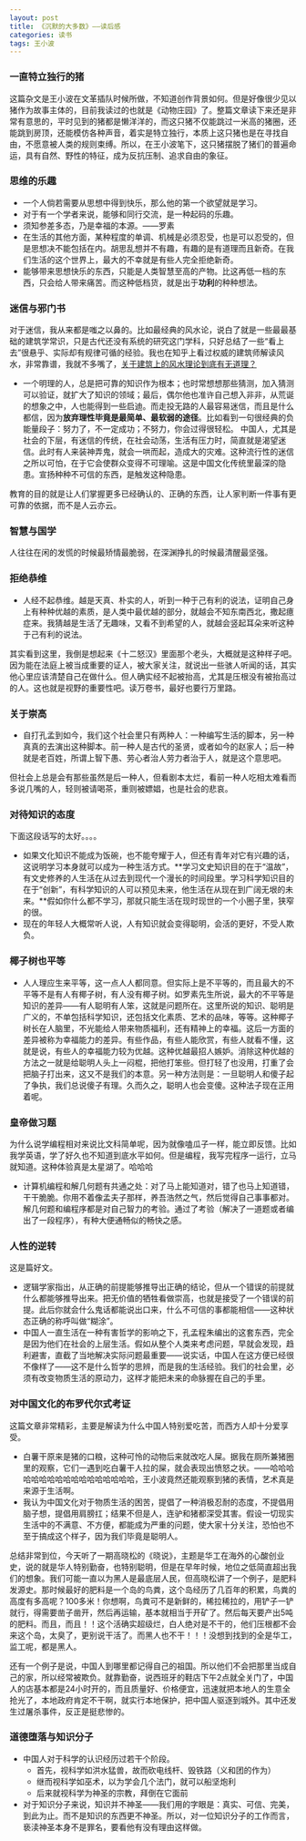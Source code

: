 ```yaml
---
layout: post
title: 《沉默的大多数》——读后感
categories: 读书
tags: 王小波
---
```


### 一直特立独行的猪

这篇杂文是王小波在文革插队时候所做，不知道创作背景如何。但是好像很少见以猪作为故事主体的，目前我读过的也就是《动物庄园》了。整篇文章读下来还是非常有意思的，平时见到的猪都是懒洋洋的，而这只猪不仅能跳过一米高的猪圈，还能跳到房顶，还能模仿各种声音，着实是特立独行，本质上这只猪也是在寻找自由，不愿意被人类的规则束缚。所以，在王小波笔下，这只猪摆脱了猪们的普遍命运，具有自然、野性的特征，成为反抗压制、追求自由的象征。

### 思维的乐趣

* 一个人倘若需要从思想中得到快乐，那么他的第一个欲望就是学习。
* 对于有一个学者来说，能够和同行交流，是一种起码的乐趣。
* 须知参差多态，乃是幸福的本源。——罗素
* 在生活的其他方面，某种程度的单调、机械是必须忍受，也是可以忍受的，但是思想决不能包括在内。胡思乱想并不有趣，有趣的是有道理而且新奇。在我们生活的这个世界上，最大的不幸就是有些人完全拒绝新奇。
* 能够带来思想快乐的东西，只能是人类智慧至高的产物。比这再低一档的东西，只会给人带来痛苦。而这种低档货，就是出于**功利**的种种想法。

### 迷信与邪门书

对于迷信，我从来都是嗤之以鼻的。比如最经典的风水论，说白了就是一些最最基础的建筑学常识，只是古代还没有系统的研究这门学科，只好总结了一些“看上去”很悬乎、实际却有规律可循的经验。我也在知乎上看过权威的建筑师解读风水，非常靠谱，我就不多嘴了，[关于建筑上的风水理论到底有无道理？][1]

* 一个明理的人，总是把可靠的知识作为根本；也时常想想那些猜测，加入猜测可以验证，就扩大了知识的领域；最后，偶尔他也准许自己想入非非，从荒诞的想象之中，人也能得到一些启迪。而走投无路的人最容易迷信，而且是什么都信，因为**放弃理性毕竟是最简单、最软弱的途径**。比如看到一句很经典的负能量段子：努力了，不一定成功；不努力，你会过得很轻松。
中国人，尤其是社会的下层，有迷信的传统，在社会动荡，生活有压力时，简直就是渴望迷信。此时有人来装神弄鬼，就会一哄而起，造成大的灾难。这种流行性的迷信之所以可怕，在于它会使群众变得不可理喻。这是中国文化传统里最深的隐患。宣扬种种不可信的东西，是触发这种隐患。

教育的目的就是让人们掌握更多已经确认的、正确的东西，让人家判断一件事有更可靠的依据，而不是人云亦云。

### 智慧与国学

人往往在闲的发慌的时候最矫情最脆弱，在深渊挣扎的时候最清醒最坚强。

### 拒绝恭维

* 人经不起恭维。越是天真、朴实的人，听到一种于己有利的说法，证明自己身上有种种优越的素质，是人类中最优越的部分，就越会不知东南西北，撒起癔症来。我猜越是生活了无趣味，又看不到希望的人，就越会竖起耳朵来听这种于己有利的说法。

其实看到这里，我倒是想起来《十二怒汉》里面那个老头，大概就是这种样子吧。因为能在法庭上被当成重要的证人，被大家关注，就说出一些骇人听闻的话，其实他心里应该清楚自己在做什么。但人确实经不起被抬高，尤其是压根没有被抬高过的人。这也就是视野的重要性吧。读万卷书，最好也要行万里路。

### 关于崇高

* 自打孔孟到如今，我们这个社会里只有两种人：一种编写生活的脚本，另一种真真的去演出这种脚本。前一种人是古代的圣贤，或者如今的赵家人；后一种就是老百姓，所谓上智下愚、劳心者治人劳力者治于人，就是这个意思吧。

但社会上总是会有那些虽然是后一种人，但看剧本太烂，看前一种人吃相太难看而多说几嘴的人，轻则被请喝茶，重则被嫖娼，也是社会的悲哀。

### 对待知识的态度

下面这段话写的太好。。。。

* 如果文化知识不能成为饭碗，也不能夸耀于人，但还有青年对它有兴趣的话，这说明学习本身就可以成为一种生活方式。**学习文史知识目的在于“温故”，有文史修养的人生活在从过去到现代一个漫长的时间段里。学习科学知识目的在于“创新”，有科学知识的人可以预见未来，他生活在从现在到广阔无垠的未来。**假如你什么都不学习，那就只能生活在现时现世的一个小圈子里，狭窄的很。
* 现在的年轻人大概常听人说，人有知识就会变得聪明，会活的更好，不受人欺负。

### 椰子树也平等

* 人人理应生来平等，这一点人人都同意。但实际上是不平等的，而且最大的不平等不是有人有椰子树，有人没有椰子树。如罗素先生所说，最大的不平等是知识的差异——有人聪明有人笨，这就是问题所在。这里所说的知识、聪明是广义的，不单包括科学知识，还包括文化素质、艺术的品味，等等。这种椰子树长在人脑里，不光能给人带来物质福利，还有精神上的幸福。这后一方面的差异被称为幸福能力的差异。有些作品，有些人能欣赏，有些人就看不懂，这就是说，有些人的幸福能力较为优越。这种优越最招人嫉妒。消除这种优越的方法之一就是给聪明人头上一闷棍，把他打笨些。但打轻了也没用，打重了会把脑子打出来，这又不是我们的本意。另一种方法则是：一旦聪明人和傻子起了争执，我们总说傻子有理。久而久之，聪明人也会变傻。这种法子现在正用着呢。

### 皇帝做习题

为什么说学编程相对来说比文科简单呢，因为就像嗑瓜子一样，能立即反馈。比如我学英语，学了好久也不知道到底水平如何。但是编程，我写完程序一运行，立马就知道。这种体验真是太星湖了。哈哈哈

* 计算机编程和解几何题有共通之处：对了马上能知道对，错了也马上知道错，干干脆脆。你用不着像孟夫子那样，养吾浩然之气，然后觉得自己事事都对。解几何题和编程序都是对自己智力的考验。通过了考验（解决了一道题或者编出了一段程序），有种大便通畅似的畅快之感。

### 人性的逆转

这是篇好文。

* 逻辑学家指出，从正确的前提能够推导出正确的结论，但从一个错误的前提就什么都能够推导出来。把无价值的牺牲看做崇高，也就是接受了一个错误的前提。此后你就会什么鬼话都能说出口来，什么不可信的事都能相信——这种状态正确的称呼叫做“糊涂”。
* 中国人一直生活在一种有害哲学的影响之下，孔孟程朱编出的这套东西，完全是因为他们在社会的上层生活。假如从整个人类来考虑问题，早就会发现，趋利避害，直截了当地解决实际问题最重要——说实话，中国人在这方便已经很不像样了——这不是什么哲学的思辨，而是我的生活经验。我们的社会里，必须有改变物质生活的原动力，这样才能把未来的命脉握在自己的手里。

### 对中国文化的布罗代尔式考证

这篇文章非常精彩，主要是解读为什么中国人特别爱吃苦，而西方人却十分爱享受。

* 白薯干原来是猪的口粮，这种可怜的动物后来就改吃人屎。据我在厕所兼猪圈里的观察，它们一遇到吃白薯干人拉的屎，就会表现出愤怒之状。——哈哈哈哈哈哈哈哈哈哈哈哈哈哈哈哈哈，王小波竟然还能观察到猪的表情，艺术真是来源于生活啊。
* 我认为中国文化对于物质生活的困苦，提倡了一种消极忍耐的态度，不提倡用脑子想，提倡用肩膀扛；结果不但是人，连驴和猪都深受其害。假设一切现实生活中的不满意、不方便，都能成为严重的问题，使大家十分关注，恐怕也不至于搞成这个样子，因为我们毕竟是聪明人。

总结非常到位，今天听了一期高晓松的《晓说》，主题是华工在海外的心酸创业史，说的就是华人特别勤奋，也特别聪明，但是在早年时候，地位之低简直超出我们的想象。我们可能一直以为黑人是最底层人民，但高晓松讲了一个例子，是肥料发源史。那时候最好的肥料是一个岛的鸟粪，这个岛经历了几百年的积累，鸟粪的高度有多高呢？100多米！你想啊，鸟粪可不是新鲜的，稀拉稀拉的，用铲子一铲就行，得需要凿子凿开，然后再运输，基本就相当于开矿了。然后每天要产出5吨的肥料。而且，而且！！这个活确实超级烂，白人绝对是不干的，他们压根都不会来这个岛，太臭了，更别说干活了。而黑人也不干！！！没想到找到的全是华工，监工呢，都是黑人。

还有一个例子是说，中国人到哪里都记得自己的祖国。所以他们不会把那里当成自己的家，所以经常被欺负。就靠勤奋，说西班牙的鞋店下午2点就全关门了，中国人的店基本都是24小时开的，而且质量好、价格便宜，迅速就把本地人的生意全抢光了，本地政府肯定不干啊，就实行本地保护，把中国人驱逐到城外。其中还发生过屠杀事件，反正是挺悲惨的。

### 道德堕落与知识分子

* 中国人对于科学的认识经历过若干个阶段。
	* 首先，视科学如洪水猛兽，故而砍电线杆、毁铁路（义和团的作为）
	* 继而视科学如巫术，以为学会几个法门，就可以船坚炮利
	* 后来就视科学为神圣的宗教，拜倒在它面前
* 对于知识分子来说，知识并不神圣——我们用的字眼是：真实、可信、完美，到此为止。而不是知识的东西更不神圣。所以，对一位知识分子的工作而言，亵渎神圣本身不是罪名，要看他有没有理由这样做。

[1]:	https://www.zhihu.com/question/35290570